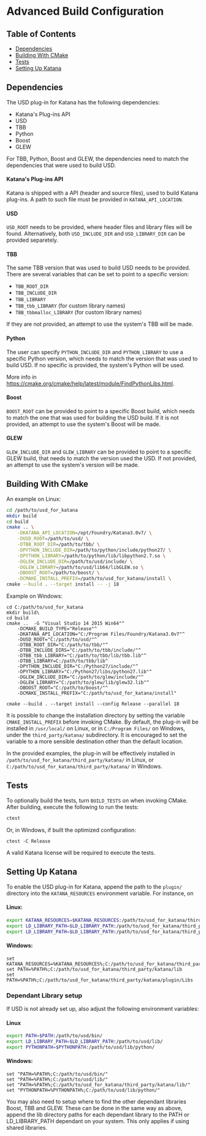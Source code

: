 Advanced Build Configuration
============================

## Table of Contents
- [Dependencies](#dependencies)
- [Building With CMake](#building-with-cmake)
- [Tests](#tests)
- [Setting Up Katana](#setting-up-katana)

## Dependencies
The USD plug-in for Katana has the following dependencies:
- Katana's Plug-ins API
- USD
- TBB
- Python
- Boost
- GLEW

For TBB, Python, Boost and GLEW, the dependencies need to match the
dependencies that were used to build USD.

#### Katana's Plug-ins API
Katana is shipped with a API (header and source files), used to build Katana
plug-ins. A path to such file must be provided in `KATANA_API_LOCATION`.

#### USD
`USD_ROOT` needs to be provided, where header files and library files will be
found. Alternatively, both `USD_INCLUDE_DIR` and `USD_LIBRARY_DIR` can be
provided separetely.

#### TBB
The same TBB version that was used to build USD needs to be provided. There are
several variables that can be set to point to a specific version:
- `TBB_ROOT_DIR`
- `TBB_INCLUDE_DIR`
- `TBB_LIBRARY`
- `TBB_tbb_LIBRARY` (for custom library names)
- `TBB_tbbmalloc_LIBRARY` (for custom library names)

If they are not provided, an attempt to use the system's TBB will be made.

#### Python
The user can specify `PYTHON_INCLUDE_DIR` and `PYTHON_LIBRARY` to use a
specific Python version, which needs to match the version that was used to
build USD. If no specific is provided, the system's Python will be used.

More info in https://cmake.org/cmake/help/latest/module/FindPythonLibs.html.

#### Boost
`BOOST_ROOT` can be provided to point to a specific Boost build, which needs to
match the one that was used for building the USD build. If it is not provided,
an attempt to use the system's Boost will be made.

#### GLEW
`GLEW_INCLUDE_DIR` and `GLEW_LIBRARY` can be provided to point to a specific
GLEW build, that needs to match the version used the USD. If not provided,
an attempt to use the system's version will be made.

## Building With CMake

An example on Linux:

```bash
cd /path/to/usd_for_katana
mkdir build
cd build
cmake .. \
    -DKATANA_API_LOCATION=/opt/Foundry/Katana3.0v7/ \
    -DUSD_ROOT=/path/to/usd/ \
    -DTBB_ROOT_DIR=/path/to/tbb/ \
    -DPYTHON_INCLUDE_DIR=/path/to/python/include/python27/ \
    -DPYTHON_LIBRARY=/path/to/python/lib/libpython2.7.so \
    -DGLEW_INCLUDE_DIR=/path/to/usd/include/ \
    -DGLEW_LIBRARY=/path/to/usd/lib64/libGLEW.so \
    -DBOOST_ROOT=/path/to/boost/ \
    -DCMAKE_INSTALL_PREFIX=/path/to/usd_for_katana/install \
cmake --build . --target install -- -j 18
```

Example on Windows:

```cmd.exe
cd C:/path/to/usd_for_katana
mkdir build\
cd build
cmake ..  -G "Visual Studio 14 2015 Win64"^
    -DCMAKE_BUILD_TYPE="Release"^
    -DKATANA_API_LOCATION="C:/Program Files/Foundry/Katana3.0v7"^
    -DUSD_ROOT="C:/path/to/usd/"^
    -DTBB_ROOT_DIR="C:/path/to/tbb/"^
    -DTBB_INCLUDE_DIRS="C:/path/to/tbb/include/"^
    -DTBB_tbb_LIBRARY="C:/path/to/tbb/lib/tbb.lib"^
    -DTBB_LIBRARY=C:/path/to/tbb/lib^
    -DPYTHON_INCLUDE_DIR="C:/Python27/include/"^
    -DPYTHON_LIBRARY="C:/Python27/libs/python27.lib"^
    -DGLEW_INCLUDE_DIR="C:/path/to/glew/include/"^
    -DGLEW_LIBRARY="C:/path/to/glew/lib/glew32.lib"^
    -DBOOST_ROOT="C:/path/to/boost/"^
    -DCMAKE_INSTALL_PREFIX="C:/path/to/usd_for_katana/install"

cmake --build . --target install --config Release --parallel 18
```

It is possible to change the installation directory by setting the variable
`CMAKE_INSTALL_PREFIX` before invoking CMake. By default, the plug-in will be
installed in `/usr/local/` on Linux, or in `C:/Program Files/` on Windows,
under the `third_party/katana/` subdirectory. It is encouraged to set the
variable to a more sensible destination other than the default location.

In the provided examples, the plug-in will be effectively installed in
`/path/to/usd_for_katana/third_party/katana/` in Linux, or
`C:/path/to/usd_for_katana/third_party/katana/` in Windows.

## Tests

To optionally build the tests, turn `BUILD_TESTS` on when invoking CMake. After
building, execute the following to run the tests:

```bash
ctest
```

Or, in Windows, if built the optimized configuration:

```cmd.exe
ctest -C Release
```

A valid Katana license will be required to execute the tests.

## Setting Up Katana

To enable the USD plug-in for Katana, append the path to the `plugin/`
directory into the `KATANA_RESOURCES` environment variable. For instance, on
#### Linux:

```bash
export KATANA_RESOURCES=$KATANA_RESOURCES:/path/to/usd_for_katana/third_party/katana/plugin/
export LD_LIBRARY_PATH=$LD_LIBRARY_PATH:/path/to/usd_for_katana/third_party/katana/lib
export LD_LIBRARY_PATH=$LD_LIBRARY_PATH:/path/to/usd_for_katana/third_party/katana/plugin/Libs
```

#### Windows:

```cmd.exe
set KATANA_RESOURCES=%KATANA_RESOURCES%;C:/path/to/usd_for_katana/third_party/katana/plugin/
set PATH=%PATH%;C:/path/to/usd_for_katana/third_party/katana/lib
set PATH=%PATH%;C:/path/to/usd_for_katana/third_party/katana/plugin/Libs
```

### Dependant Library setup

If USD is not already set up, also adjust the following environment variables:

#### Linux
```bash
export PATH=$PATH:/path/to/usd/bin/
export LD_LIBRARY_PATH=$LD_LIBRARY_PATH:/path/to/usd/lib/
export PYTHONPATH=$PYTHONPATH:/path/to/usd/lib/python/
```

#### Windows:
```cmd.exe
set "PATH=%PATH%;C:/path/to/usd/bin/"
set "PATH=%PATH%;C:/path/to/usd/lib/"
set "PATH=%PATH%;C:/path/to/usd_for_katana/third_party/katana/lib/"
set "PYTHONPATH=%PYTHONPATH%;C:/path/to/usd/lib/python/"
```
You may also need to setup where to find the other dependant libraries Boost,
TBB and GLEW. These can be done in the same way as above, append the lib
directory paths for each dependant library to the PATH or LD_LIBRARY_PATH
dependant on your system. This only applies if using shared libraries.